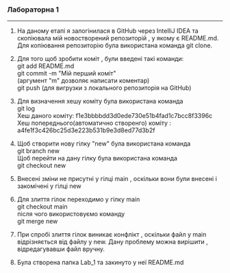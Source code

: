 ###  Лабораторна 1
***
1) На даному етапі я залогінилася в GitHub через IntelliJ IDEA та скопіювала мій новостворений репозиторій , у якому є README.md. Для копіювання репозиторію була використана команда git clone.

2) Для того щоб зробити коміт , були введені такі команди:             
git add README.md     
git commit -m "Мій перший коміт"    
(аргумент "m" дозволяє написати коментар)     
git push (для вигрузки з локального репозиторія на GitHub)

3) Для визначення хешу коміту була використана команда    
git log    
Хеш даного коміту:   f1e3bbbbdd3d0ede730e51b4fad1c7bcc8f3396c    
Хеш попереднього(автоматично створенго) коміту :    a4fe1f3c426bc25d3e223b531b9e3d8ed77d3b2f      

4) Щоб створити нову гілку "new" була використана команда               
git branch new                              
Щоб перейти на дану гілку була використана команда                                                     
git checkout new

5) Внесені зміни не присутні у гілці main , оскільки вони були внесені і закомічені у гілці new

6) Для злиття гілок переходимо у гілку main    
git checkout main      
після чого використовуємо команду                      
git merge new

7) При спробі злиття гілок виникає конфлікт , оскільки файл у main відрізняється від файлу у new.
Дану проблему можна вирішити , відредагувавши файл вручну.

8) Була створена папка Lab_1 та закинуто у неї README.md
